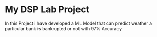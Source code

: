 <h1>My DSP Lab Project</h1>
<p>In this Project i have developed a ML Model that can predict weather a particular bank is bankrupted or not with 97% Accuracy</p>
